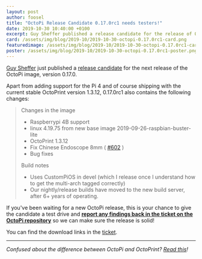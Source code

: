 ```yaml
---
layout: post
author: foosel
title: "OctoPi Release Candidate 0.17.0rc1 needs testers!"
date: 2019-10-30 10:40:00 +0100
excerpt: Guy Sheffer published a release candidate for the release of OctoPi 0.17.0 and is looking for feedback!
card: /assets/img/blog/2019-10/2019-10-30-octopi-0.17.0rc1-card.png
featuredimage: /assets/img/blog/2019-10/2019-10-30-octopi-0.17.0rc1-card.png
poster: /assets/img/blog/2019-10/2019-10-30-octopi-0.17.0rc1-poster.png
---
```


[Guy Sheffer](https://github.com/guysoft) just published a
[release candidate](https://github.com/guysoft/OctoPi/issues/612) for the next release of the OctoPi image, version 0.17.0.

Apart from adding support for the Pi 4 and of course shipping with the current stable OctoPrint version
1.3.12, 0.17.0rc1 also contains the following changes:

> Changes in the image
> 
>   * Raspberrypi 4B support
>   * linux 4.19.75 from new base image 2019-09-26-raspbian-buster-lite
>   * OctoPrint 1.3.12
>   * Fix Chinese Endoscope 8mm ( [#602](https://github.com/guysoft/OctoPi/issues/602) )
>   * Bug fixes
> 
> Build notes
> 
>   * Uses CustomPiOS in devel (which I release once I understand how to get the multi-arch tagged correctly)
>   * Our nightly/release builds have moved to the new build server, after 6+ years of operating.

If you've been waiting for a new OctoPi release, this is your chance to give the candidate a test drive
and [**report any findings back in the ticket on the OctoPi repository**](https://github.com/guysoft/OctoPi/issues/612) 
so we can make sure the release is solid!

You can find the download links in the [ticket](https://github.com/guysoft/OctoPi/issues/612).

---

*Confused about the difference between OctoPi and OctoPrint? [Read this](https://discourse.octoprint.org/t/what-is-the-difference-between-octoprint-and-octopi-are-they-the-same-thing/185)!*
 
